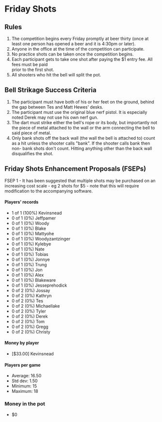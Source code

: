 Friday Shots
=============

Rules
-----
1. The competition begins every Friday promptly at beer thirty (once at least one person has opened a beer and it is 4:30pm or later).
2. Anyone in the office at the time of the competition can participate.
3. No practice shots can be taken once the competition begins.
4. Each participant gets to take one shot after paying the $1 entry fee. All fees must be paid  
   prior to the first shot.
5. All shooters who hit the bell will split the pot.


Bell Strikage Success Criteria
------------------------------
1. The participant must have both of his or her feet on the ground, behind the
   gap between Tes and Matt Hewes' desks.
2. The participant must use the original blue nerf pistol. It is especially noted
   Derek may not use his own nerf gun.
3. The dart must strike either the bell's rope or its body, but importantly not
   the piece of metal attached to the wall or the arm connecting the bell to
   said piece of metal.
4. Only bank shots off the back wall (the wall the bell is attached to) count as
   a hit unless the shooter calls "bank". If the shooter calls bank then non-
   bank shots don't count. Hitting anything other than the back wall disqualifies
   the shot.


Friday Shots Enhancement Proposals (FSEPs)
------------------------------------------
FSEP 1 - It has been suggested that multiple shots may be purchased on an increasing
     cost scale - eg 2 shots for $5 - note that this will require modification to the
     accompanying software.

####  Players' records  ####
* 1 of 1 (100%) Kevinsnead
* 0 of 1 (0%) Jeffpamer
* 0 of 1 (0%) Woody
* 0 of 1 (0%) Blake
* 0 of 1 (0%) Mattyohe
* 0 of 1 (0%) Woodyzantzinger
* 0 of 1 (0%) Kylebye
* 0 of 1 (0%) Nate
* 0 of 1 (0%) Tobias
* 0 of 1 (0%) Jonnye
* 0 of 1 (0%) Trung
* 0 of 1 (0%) Jon
* 0 of 1 (0%) Alex
* 0 of 1 (0%) Blakeware
* 0 of 1 (0%) Jesseprehodick
* 0 of 2 (0%) Jossay
* 0 of 2 (0%) Kathryn
* 0 of 2 (0%) Tes
* 0 of 2 (0%) Michaellake
* 0 of 2 (0%) Tyler
* 0 of 2 (0%) Derek
* 0 of 2 (0%) Tom
* 0 of 2 (0%) Gregg
* 0 of 2 (0%) Christy

#### Money by player  ####
* [$33.00] Kevinsnead

#### Players per game  ####
* Average: 16.50
* Std dev: 1.50
* Minimum: 15
* Maximum: 18

### Money in the pot ###
* $0
